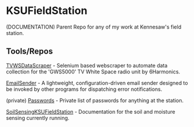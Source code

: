 # KSUFieldStation
(DOCUMENTATION) Parent Repo for any of my work at Kennesaw's field station.

## Tools/Repos
[TVWSDataScraper](https://github.com/StevenNaliwajka/TVWSDataScraper) - Selenium based webscraper to automate data 
collection for the 'GWS5000' TV White Space radio unit by 6Harmonics.

[EmailSender](https://github.com/StevenNaliwajka/EmailSender) - A lightweight, configuration-driven email sender 
designed to be invoked by other programs for dispatching error notifications.

(private) [Passwords](https://github.com/StevenNaliwajka/KSUFieldStationPasswords) - Private
list of passwords for anything at the station.

[SoilSensingKSUFieldStation](https://github.com/StevenNaliwajka/SoilSensingKSUFieldStation) - Documentation 
for the soil and moisture sensing currently running.